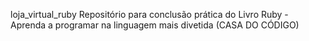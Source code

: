 loja_virtual_ruby
Repositório para conclusão prática do Livro Ruby - Aprenda a programar na linguagem mais divetida (CASA DO CÓDIGO)